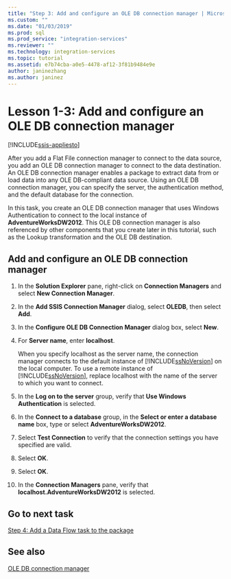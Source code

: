 ```yaml
---
title: "Step 3: Add and configure an OLE DB connection manager | Microsoft Docs"
ms.custom: ""
ms.date: "01/03/2019"
ms.prod: sql
ms.prod_service: "integration-services"
ms.reviewer: ""
ms.technology: integration-services
ms.topic: tutorial
ms.assetid: e7b74cba-a0e5-4478-af12-3f81b9484e9e
author: janinezhang
ms.author: janinez
---
```

# Lesson 1-3: Add and configure an OLE DB connection manager

[!INCLUDE[ssis-appliesto](../includes/ssis-appliesto-ssvrpluslinux-asdb-asdw-xxx.md)]



After you add a Flat File connection manager to connect to the data source, you add an OLE DB connection manager to connect to the data destination. An OLE DB connection manager enables a package to extract data from or load data into any OLE DB-compliant data source. Using an OLE DB connection manager, you can specify the server, the authentication method, and the default database for the connection.  
  
In this task, you create an OLE DB connection manager that uses Windows Authentication to connect to the local instance of **AdventureWorksDW2012**. This OLE DB connection manager is also referenced by other components that you create later in this tutorial, such as the Lookup transformation and the OLE DB destination.  
  
## Add and configure an OLE DB connection manager

1. In the **Solution Explorer** pane, right-click on **Connection Managers** and select **New Connection Manager**.

1. In the **Add SSIS Connection Manager** dialog, select **OLEDB**, then select **Add**.
    
2. In the **Configure OLE DB Connection Manager** dialog box, select **New**.  
  
3. For **Server name**, enter **localhost**.  
  
    When you specify localhost as the server name, the connection manager connects to the default instance of [!INCLUDE[ssNoVersion](../includes/ssnoversion-md.md)] on the local computer. To use a remote instance of [!INCLUDE[ssNoVersion](../includes/ssnoversion-md.md)], replace localhost with the name of the server to which you want to connect.  
  
4. In the **Log on to the server** group, verify that **Use Windows Authentication** is selected.  
  
5. In the **Connect to a database** group, in the **Select or enter a database name** box, type or select **AdventureWorksDW2012**.  
  
6. Select **Test Connection** to verify that the connection settings you have specified are valid.  
  
7. Select **OK**.  
  
8. Select **OK**.  
  
9. In the **Connection Managers** pane, verify that **localhost.AdventureWorksDW2012** is selected.  
  

## Go to next task
[Step 4: Add a Data Flow task to the package](../integration-services/lesson-1-4-adding-a-data-flow-task-to-the-package.md)  
  
## See also  
[OLE DB connection manager](../integration-services/connection-manager/ole-db-connection-manager.md)  
  

